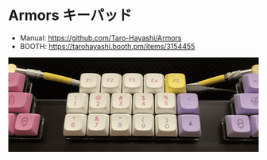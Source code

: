 # Armors キーパッド
- Manual: https://github.com/Taro-Hayashi/Armors
- BOOTH: https://tarohayashi.booth.pm/items/3154455

![](https://github.com/Taro-Hayashi/Armors/blob/main/img/armors.png)
